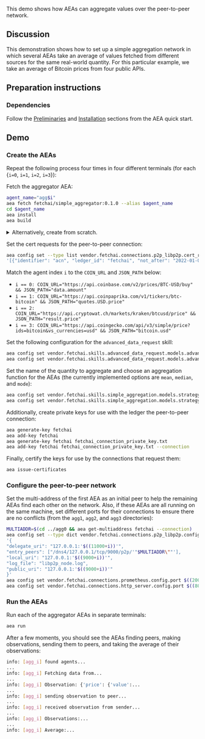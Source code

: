 This demo shows how AEAs can aggregate values over the peer-to-peer network.

## Discussion

This demonstration shows how to set up a simple aggregation network in which several AEAs take an average of values fetched from different sources for the same real-world quantity. For this particular example, we take an average of Bitcoin prices from four public APIs.

## Preparation instructions
 
### Dependencies

Follow the <a href="../quickstart/#preliminaries">Preliminaries</a> and <a href="../quickstart/#installation">Installation</a> sections from the AEA quick start.

## Demo

### Create the AEAs

Repeat the following process four times in four different terminals (for each {`i=0`, `i=1`, `i=2`, `i=3`}):

Fetch the aggregator AEA:
``` bash
agent_name="agg$i"
aea fetch fetchai/simple_aggregator:0.1.0 --alias $agent_name
cd $agent_name
aea install
aea build
```

<details><summary>Alternatively, create from scratch.</summary>
<p>

Create the AEA.

``` bash
agent_name="agg$i"
aea create agent_name
cd agent_name
aea add connection fetchai/http_client:0.22.0
aea add connection fetchai/http_server:0.21.0
aea add connection fetchai/p2p_libp2p:0.21.0
aea add connection fetchai/soef:0.22.0
aea add connection fetchai/prometheus:0.7.0
aea add skill fetchai/advanced_data_request:0.4.0
aea add skill fetchai/simple_aggregation:0.1.0

aea config set agent.default_connection fetchai/p2p_libp2p:0.21.0
aea install
aea build
```

Set the desired decimal precision for the quantity:
``` bash
aea config set --type int vendor.fetchai.skills.advanced_data_request.models.advanced_data_request_model.args.decimals 0
```

Disable the http server since it is not used in this demo:
``` bash
aea config set --type bool vendor.fetchai.skills.advanced_data_request.models.advanced_data_request_model.args.use_http_server false
```

</p>
</details>


Set the cert requests for the peer-to-peer connection:
``` bash
aea config set --type list vendor.fetchai.connections.p2p_libp2p.cert_requests \
'[{"identifier": "acn", "ledger_id": "fetchai", "not_after": "2022-01-01", "not_before": "2021-01-01", "public_key": "fetchai", "message_format": "{public_key}", "save_path": ".certs/conn_cert.txt"}]'
```

Match the agent index `i` to the `COIN_URL` and `JSON_PATH` below:
- `i == 0: COIN_URL="https://api.coinbase.com/v2/prices/BTC-USD/buy" && JSON_PATH="data.amount"`
- `i == 1: COIN_URL="https://api.coinpaprika.com/v1/tickers/btc-bitcoin" && JSON_PATH="quotes.USD.price"`
- `i == 2: COIN_URL="https://api.cryptowat.ch/markets/kraken/btcusd/price" && JSON_PATH="result.price"`
- `i == 3: COIN_URL="https://api.coingecko.com/api/v3/simple/price?ids=bitcoin&vs_currencies=usd" && JSON_PATH="bitcoin.usd"`

Set the following configuration for the `advanced_data_request` skill:
``` bash
aea config set vendor.fetchai.skills.advanced_data_request.models.advanced_data_request_model.args.url $COIN_URL
aea config set vendor.fetchai.skills.advanced_data_request.models.advanced_data_request_model.args.outputs '[{"name": "price", "json_path": '"\"$JSON_PATH\""'}]'
```

Set the name of the quantity to aggregate and choose an aggregation function for the AEAs (the currently implemented options are `mean`, `median`, and `mode`):
``` bash
aea config set vendor.fetchai.skills.simple_aggregation.models.strategy.args.quantity_name price
aea config set vendor.fetchai.skills.simple_aggregation.models.strategy.args.aggregation_function mean
```

Additionally, create private keys for use with the ledger the peer-to-peer connection:
``` bash
aea generate-key fetchai
aea add-key fetchai
aea generate-key fetchai fetchai_connection_private_key.txt
aea add-key fetchai fetchai_connection_private_key.txt --connection
```

Finally, certify the keys for use by the connections that request them:
``` bash
aea issue-certificates
```

### Configure the peer-to-peer network

Set the multi-address of the first AEA as an initial peer to help the remaining AEAs find each other on the network. Also, if these AEAs are all running on the same machine, set different ports for their connections to ensure there are no conflicts (from the `agg1`, `agg2`, and `agg3` directories):
``` bash
MULTIADDR=$(cd ../agg0 && aea get-multiaddress fetchai --connection)
aea config set --type dict vendor.fetchai.connections.p2p_libp2p.config \
'{
"delegate_uri": "127.0.0.1:'$((11000+i))'",
"entry_peers": ["/dns4/127.0.0.1/tcp/9000/p2p/'"$MULTIADDR\""'],
"local_uri": "127.0.0.1:'$((9000+i))'",
"log_file": "libp2p_node.log",
"public_uri": "127.0.0.1:'$((9000+i))'"
}'
aea config set vendor.fetchai.connections.prometheus.config.port $((20000+i))
aea config set vendor.fetchai.connections.http_server.config.port $((8000+i))
```

### Run the AEAs

Run each of the aggregator AEAs in separate terminals: 
``` bash
aea run
```

After a few moments, you should see the AEAs finding peers, making observations, sending them to peers, and taking the average of their observations:
``` bash
info: [agg_i] found agents...
...
info: [agg_i] Fetching data from...
...
info: [agg_i] Observation: {'price': {'value':...
...
info: [agg_i] sending observation to peer...
...
info: [agg_i] received observation from sender...
...
info: [agg_i] Observations:...
...
info: [agg_i] Average:...
```

